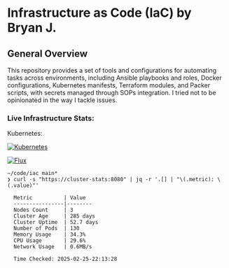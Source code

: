 # Infrastructure as Code (IaC) by Bryan J.

## General Overview

This repository provides a set of tools and configurations for automating tasks across environments, including Ansible playbooks and roles, Docker configurations, Kubernetes manifests, Terraform modules, and Packer scripts, with secrets managed through SOPs integration. I tried not to be opinionated in the way I tackle issues.

### Live Infrastructure Stats:
<div align="left">
Kubernetes:

[![Kubernetes](https://img.shields.io/endpoint?url=https%3A%2F%2Fkromgo.chkpwd.com%2Fkubernetes_version&style=flat-square&logo=kubernetes&logoColor=white&color=blue&label=k8s)](https://kubernetes.io)&nbsp;&nbsp;

[![Flux](https://img.shields.io/endpoint?url=https%3A%2F%2Fkromgo.chkpwd.com%2Fflux_version&style=for-the-badge&logo=flat-square&logoColor=white&color=blue&label=flux)](https://fluxcd.io)
</div>

```
~/code/iac main*
❯ curl -s "https://cluster-stats:8080" | jq -r '.[] | "\(.metric): \(.value)"'

  Metric          | Value
  ----------------|--------
  Nodes Count     | 3
  Cluster Age     | 285 days
  Cluster Uptime  | 52.7 days
  Number of Pods  | 130
  Memory Usage    | 34.3%
  CPU Usage       | 29.6%
  Network Usage   | 0.6MB/s

  Time Checked: 2025-02-25-22:13:28
```
